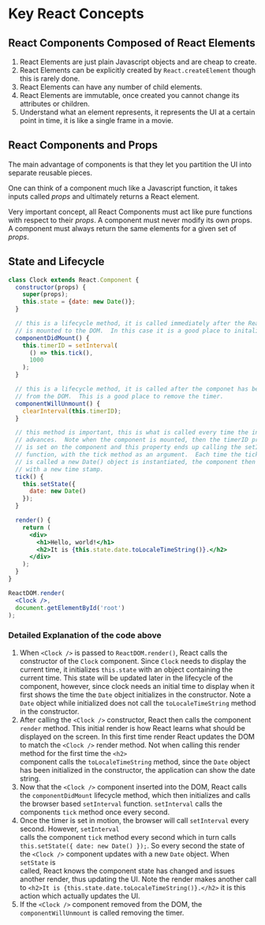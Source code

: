 # Key React Concepts

## React Components Composed of React Elements
1.  React Elements are just plain Javascript objects and are cheap to create.
2.  React Elements can be explicitly created by ```React.createElement``` though this is rarely done.
3.  React Elements can have any number of child elements.
4.  React Elements are immutable, once created you cannot change its attributes or children.
5.  Understand what an element represents, it represents the UI at a certain point in time, it is like a single
frame in a movie.
    
## React Components and Props
The main advantage of components is that they let you partition the UI into separate reusable pieces.

One can think of a component much like a Javascript function, it takes inputs called _props_ and ultimately returns a
React element.

Very important concept, all React Components must act like pure functions with respect to their _props_.  A component
must never modify its own props.  A component must always return the same elements for a given set of _props_.

## State and Lifecycle
```jsx
class Clock extends React.Component {
  constructor(props) {
    super(props);
    this.state = {date: new Date()};
  }

  // this is a lifecycle method, it is called immediately after the React component
  // is mounted to the DOM.  In this case it is a good place to initalize the timer.
  componentDidMount() {
    this.timerID = setInterval(
      () => this.tick(),
      1000
    );
  }

  // this is a lifecycle method, it is called after the componet has been removed
  // from the DOM.  This is a good place to remove the timer.
  componentWillUnmount() {
    clearInterval(this.timerID);
  }

  // this method is important, this is what is called every time the interval
  // advances.  Note when the component is mounted, then the timerID property
  // is set on the component and this property ends up calling the setInterval
  // function, with the tick method as an argument.  Each time the tick method
  // is called a new Date() object is instantiated, the component then rerenders
  // with a new time stamp.
  tick() {
    this.setState({
      date: new Date()
    });
  }

  render() {
    return (
      <div>
        <h1>Hello, world!</h1>
        <h2>It is {this.state.date.toLocaleTimeString()}.</h2>
      </div>
    );
  }
}

ReactDOM.render(
  <Clock />,
  document.getElementById('root')
);
```
### Detailed Explanation of the code above
1.  When ```<Clock />``` is passed to ```ReactDOM.render()```, React calls the constructor of the ```Clock```
component.  Since ```Clock``` needs to display the current time, it initializes ```this.state``` with an object
containing the current time.  This state will be updated later in the lifecycle of the component, however, since
clock needs an initial time to display when it first shows the time the ```Date``` object initializes in the
constructor.  Note a ```Date``` object while initialized does not call the ```toLocaleTimeString``` method in the
constructor.    
2.  After calling the ```<Clock />``` constructor, React then calls the component ```render``` method.  This initial
render is how React learns what should be displayed on the screen.  In this first time render React updates the DOM
to match the ```<Clock />``` render method.  Not when calling this render method for the first time the ```<h2>```    
component calls the ```toLocaleTimeString``` method, since the ```Date``` object has been initialized in the
constructor, the application can show the date string.
3.  Now that the ```<Clock />``` component inserted into the DOM, React calls the ```componentDidMount``` lifecycle
method, which then initializes and calls the browser based ```setInterval``` function.  ```setInterval``` calls the
components ```tick``` method once every second.    
4.  Once the timer is set in motion, the browser will call ```setInterval``` every second.  However, ```setInterval```    
calls the component ```tick``` method every second which in turn calls ```this.setState({ date: new Date() });```.
So every second the state of the ```<Clock />``` component updates with a new ```Date``` object.  When ```setState``` is    
called, React knows the component state has changed and issues another render, thus updating the UI.  Note the render
makes another call to ```<h2>It is {this.state.date.toLocaleTimeString()}.</h2>``` it is this action which actually
updates the UI.
5.  If the ```<Clock />``` component removed from the DOM, the ```componentWillUnmount``` is called removing the
timer.
